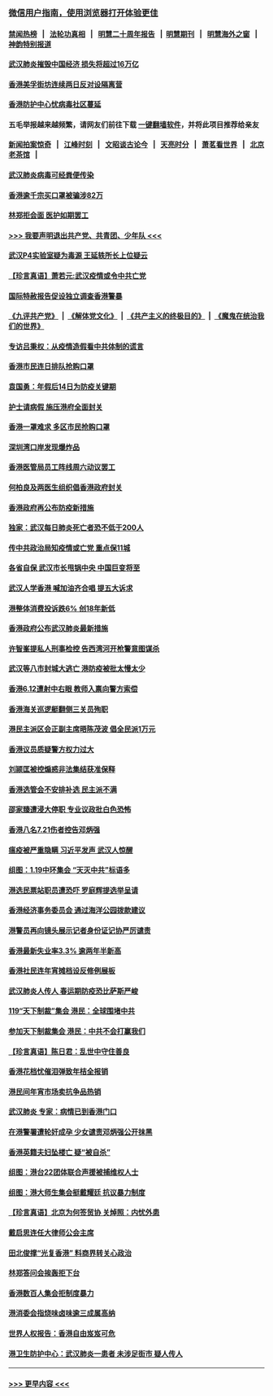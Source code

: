 ### [微信用户指南，使用浏览器打开体验更佳](https://github.com/gfw-breaker/banned-news1/blob/master/indexes/wechat-guide.md?t=0)
#### [禁闻热榜](热点新闻.md?t=0)  &nbsp;&nbsp;|&nbsp;&nbsp; [法轮功真相](https://github.com/gfw-breaker/truth/blob/master/README.md?t=0) &nbsp;&nbsp;|&nbsp;&nbsp; [明慧二十周年报告](https://github.com/gfw-breaker/mh-reports/blob/master/README.md?t=0) &nbsp;&nbsp;|&nbsp;&nbsp;[明慧期刊](https://github.com/gfw-breaker/mh-qikan) &nbsp;&nbsp;|&nbsp;&nbsp; [明慧海外之窗](https://github.com/gfw-breaker/mh-news/blob/master/README.md?t=0) &nbsp;&nbsp;|&nbsp;&nbsp; [神韵特别报道](https://github.com/gfw-breaker/mh-news/blob/master/shenyun.md?t=0)
#### [武汉肺炎摧毁中国经济 损失将超过16万亿](../pages/nsc415/n11839723.md?t=02032044) 
#### [香港美孚街坊连续两日反对设隔离营](../pages/nsc415/n11839962.md?t=02032044) 
#### [香港防护中心忧病毒社区蔓延](../pages/nsc415/n11839933.md?t=02032044) 
#### 五毛举报越来越频繁，请网友们前往下载 [一键翻墙软件](https://github.com/gfw-breaker/ssr-accounts)，并将此项目推荐给亲友
#### [新闻拍案惊奇](https://github.com/gfw-breaker/banned-news1/blob/master/pages/link4.md) &nbsp;&nbsp;|&nbsp;&nbsp; [江峰时刻](https://github.com/gfw-breaker/banned-news1/blob/master/pages/link4.md) &nbsp;&nbsp;|&nbsp;&nbsp; [文昭谈古论今](https://github.com/gfw-breaker/banned-news1/blob/master/pages/link4.md) &nbsp;&nbsp;|&nbsp;&nbsp; [天亮时分](https://github.com/gfw-breaker/banned-news1/blob/master/pages/link4.md) &nbsp;&nbsp;|&nbsp;&nbsp; [萧茗看世界](https://github.com/gfw-breaker/banned-news1/blob/master/pages/link4.md) &nbsp;&nbsp;|&nbsp;&nbsp; [北京老茶馆](https://github.com/gfw-breaker/banned-news1/blob/master/pages/link4.md) &nbsp;&nbsp;|&nbsp;&nbsp; 
#### [武汉肺炎病毒可经粪便传染](../pages/nsc415/n11839939.md?t=02032044) 
#### [香港逾千宗买口罩被骗涉82万](../pages/nsc415/n11839914.md?t=02032044) 
#### [林郑拒会面 医护如期罢工](../pages/nsc415/n11839892.md?t=02032044) 
#### [>>> 我要声明退出共产党、共青团、少年队 <<<](https://github.com/begood0513/goodnews/blob/master/quit/letter.md) 
#### [武汉P4实验室疑为毒源 王延轶所长上位疑云](../pages/nsc415/n11835543.md?t=02032044) 
#### [【珍言真语】萧若元:武汉疫情或令中共亡党](../pages/nsc415/n11829394.md?t=02032044) 
#### [国际特赦报告促设独立调查香港警暴](../pages/nsc415/n11833845.md?t=02032044) 
#### [《九评共产党》](https://github.com/begood0513/9ping.md/blob/master/README.md) &nbsp;|&nbsp; [《解体党文化》](../../../../jtdwh.md/blob/master/README.md)  &nbsp;|&nbsp; [《共产主义的终极目的》](../../../../gczydzjmd.md/blob/master/README.md) &nbsp;|&nbsp; [《魔鬼在统治我们的世界》](../../../../mgztzwmdsj.md/blob/master/README.md) 
#### [专访吕秉权：从疫情造假看中共体制的谎言](../pages/nsc415/n11833813.md?t=02032044) 
#### [香港市民连日排队抢购口罩](../pages/nsc415/n11833794.md?t=02032044) 
#### [袁国勇：年假后14日为防疫关键期](../pages/nsc415/n11831088.md?t=02032044) 
#### [护士请病假 施压港府全面封关](../pages/nsc415/n11831030.md?t=02032044) 
#### [香港一罩难求 多区市民抢购口罩](../pages/nsc415/n11831002.md?t=02032044) 
#### [深圳湾口岸发现爆炸品](../pages/nsc415/n11828802.md?t=02032044) 
#### [香港医管局员工阵线周六动议罢工](../pages/nsc415/n11828762.md?t=02032044) 
#### [何柏良及两医生组织倡香港政府封关](../pages/nsc415/n11828749.md?t=02032044) 
#### [香港政府再公布防疫新措施](../pages/nsc415/n11828716.md?t=02032044) 
#### [独家：武汉每日肺炎死亡者恐不低于200人](../pages/nsc415/n11828240.md?t=02032044) 
#### [传中共政治局知疫情或亡党 重点保11城](../pages/nsc415/n11828145.md?t=02032044) 
#### [各省自保 武汉市长甩锅中央 中国巨变将至](../pages/nsc415/n11828021.md?t=02032044) 
#### [武汉人学香港 喊加油齐合唱 提五大诉求](../pages/nsc415/n11827046.md?t=02032044) 
#### [港整体消费投诉跌6% 创18年新低](../pages/nsc415/n11817280.md?t=02032044) 
#### [香港政府公布武汉肺炎最新措施](../pages/nsc415/n11817152.md?t=02032044) 
#### [许智峯提私人刑事检控 告西湾河开枪警意图谋杀](../pages/nsc415/n11817132.md?t=02032044) 
#### [武汉等八市封城大逃亡 港防疫被批太慢太少](../pages/nsc415/n11817058.md?t=02032044) 
#### [香港6.12遭射中右眼 教师入禀向警方索偿](../pages/nsc415/n11814678.md?t=02032044) 
#### [香港海关巡逻艇翻侧三关员殉职](../pages/nsc415/n11814604.md?t=02032044) 
#### [港民主派区会正副主席晤陈茂波 倡全民派1万元](../pages/nsc415/n11814582.md?t=02032044) 
#### [香港议员质疑警方权力过大](../pages/nsc415/n11814560.md?t=02032044) 
#### [刘颕匡被控煽惑非法集结获准保释](../pages/nsc415/n11811727.md?t=02032044) 
#### [香港选管会不安排补选 民主派不满](../pages/nsc415/n11811691.md?t=02032044) 
#### [邵家臻遭浸大停职 专业议政批白色恐怖](../pages/nsc415/n11811670.md?t=02032044) 
#### [香港八名7.21伤者控告邓炳强](../pages/nsc415/n11811623.md?t=02032044) 
#### [瘟疫被严重隐瞒 习近平发声 武汉人惊醒](../pages/nsc415/n11811186.md?t=02032044) 
#### [组图：1.19中环集会 “天灭中共”标语多](../pages/nsc415/n11809514.md?t=02032044) 
#### [港选民票站职员遭恐吓 罗庭辉提选举呈请](../pages/nsc415/n11808914.md?t=02032044) 
#### [香港经济事务委员会 通过海洋公园拨款建议](../pages/nsc415/n11808906.md?t=02032044) 
#### [港警员再向镜头展示记者身份证记协严厉谴责](../pages/nsc415/n11808888.md?t=02032044) 
#### [香港最新失业率3.3% 逾两年半新高](../pages/nsc415/n11808887.md?t=02032044) 
#### [香港社民连年宵摊档设反修例展板](../pages/nsc415/n11808857.md?t=02032044) 
#### [武汉肺炎人传人 春运期防疫恐比萨斯严峻](../pages/nsc415/n11808739.md?t=02032044) 
#### [119“天下制裁”集会 港民：全球围堵中共](../pages/nsc415/n11806318.md?t=02032044) 
#### [参加天下制裁集会 港民：中共不会打赢我们](../pages/nsc415/n11806596.md?t=02032044) 
#### [【珍言真语】陈日君：乱世中守住善良](../pages/nsc415/n11806247.md?t=02032044) 
#### [香港花档忧催泪弹致年桔全报销](../pages/nsc415/n11806130.md?t=02032044) 
#### [港民间年宵市场卖抗争品热销](../pages/nsc415/n11806073.md?t=02032044) 
#### [武汉肺炎 专家：病情已到香港门口](../pages/nsc415/n11806020.md?t=02032044) 
#### [在港警署遭轮奸成孕 少女谴责邓炳强公开抹黑](../pages/nsc415/n11805981.md?t=02032044) 
#### [香港英籍夫妇坠楼亡 疑“被自杀”](../pages/nsc415/n11805937.md?t=02032044) 
#### [组图：港台22团体联合声援被捕维权人士](../pages/nsc415/n11801834.md?t=02032044) 
#### [组图：港大师生集会挺戴耀廷 抗议暴力制度](../pages/nsc415/n11799298.md?t=02032044) 
#### [【珍言真语】北京为何签贸协 关焯照：内忧外患](../pages/nsc415/n11799790.md?t=02032044) 
#### [戴启思连任大律师公会主席](../pages/nsc415/n11799306.md?t=02032044) 
#### [田北俊撑“光复香港” 料商界转关心政治](../pages/nsc415/n11799287.md?t=02032044) 
#### [林郑答问会挨轰拒下台](../pages/nsc415/n11799261.md?t=02032044) 
#### [香港数百人集会拒制度暴力](../pages/nsc415/n11796941.md?t=02032044) 
#### [港消委会指烧味卤味逾三成属高纳](../pages/nsc415/n11796815.md?t=02032044) 
#### [世界人权报告：香港自由岌岌可危](../pages/nsc415/n11796873.md?t=02032044) 
#### [港卫生防护中心：武汉肺炎一患者 未涉足街市 疑人传人](../pages/nsc415/n11796789.md?t=02032044) 

----
#### [ >>> 更早内容 <<< ](../indexes/nsc415-earlier.md)
